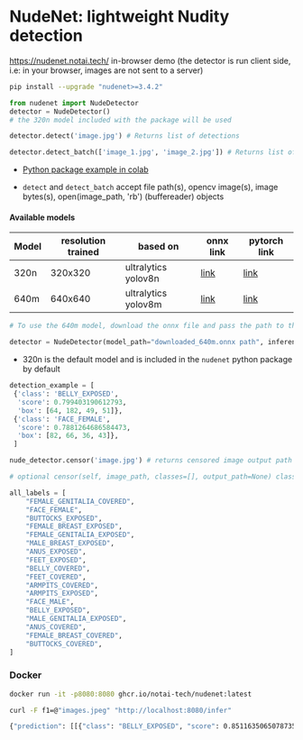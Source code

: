 
# NudeNet: lightweight Nudity detection

https://nudenet.notai.tech/ in-browser demo (the detector is run client side, i.e: in your browser, images are not sent to a server)

```bash
pip install --upgrade "nudenet>=3.4.2"
```

```python
from nudenet import NudeDetector
detector = NudeDetector()
# the 320n model included with the package will be used

detector.detect('image.jpg') # Returns list of detections

detector.detect_batch(['image_1.jpg', 'image_2.jpg']) # Returns list of [list of detections]
```

- [Python package example in colab](https://colab.research.google.com/drive/1WChIMZ9Yzseije3Oj-Ye-cGCMLw8azvZ?usp=sharing)

- `detect` and `detect_batch` accept file path(s), opencv image(s), image bytes(s), open(image_path, 'rb') (buffereader) objects

#### Available models

| Model | resolution trained | based on | onnx link | pytorch link |
| --- | --- | --- | --- | -- |
| 320n | 320x320 | ultralytics yolov8n | [link](https://github.com/notAI-tech/NudeNet/releases/download/v3.4-weights/320n.onnx) | [link](https://github.com/notAI-tech/NudeNet/releases/download/v3.4-weights/320n.pt)
| 640m | 640x640 | ultralytics yolov8m | [link](https://github.com/notAI-tech/NudeNet/releases/download/v3.4-weights/640m.onnx) | [link](https://github.com/notAI-tech/NudeNet/releases/download/v3.4-weights/640m.pt)

```python
# To use the 640m model, download the onnx file and pass the path to the model_path argument

detector = NudeDetector(model_path="downloaded_640m.onnx path", inference_resolution=640)
```

- 320n is the default model and is included in the `nudenet` python package by default


```python
detection_example = [
 {'class': 'BELLY_EXPOSED',
  'score': 0.799403190612793,
  'box': [64, 182, 49, 51]},
 {'class': 'FACE_FEMALE',
  'score': 0.7881264686584473,
  'box': [82, 66, 36, 43]},
 ]
```

```python
nude_detector.censor('image.jpg') # returns censored image output path

# optional censor(self, image_path, classes=[], output_path=None) classes and output_path can be passed
```

```python
all_labels = [
    "FEMALE_GENITALIA_COVERED",
    "FACE_FEMALE",
    "BUTTOCKS_EXPOSED",
    "FEMALE_BREAST_EXPOSED",
    "FEMALE_GENITALIA_EXPOSED",
    "MALE_BREAST_EXPOSED",
    "ANUS_EXPOSED",
    "FEET_EXPOSED",
    "BELLY_COVERED",
    "FEET_COVERED",
    "ARMPITS_COVERED",
    "ARMPITS_EXPOSED",
    "FACE_MALE",
    "BELLY_EXPOSED",
    "MALE_GENITALIA_EXPOSED",
    "ANUS_COVERED",
    "FEMALE_BREAST_COVERED",
    "BUTTOCKS_COVERED",
]
```


### Docker

```bash
docker run -it -p8080:8080 ghcr.io/notai-tech/nudenet:latest
```

```bash
curl -F f1=@"images.jpeg" "http://localhost:8080/infer"

{"prediction": [[{"class": "BELLY_EXPOSED", "score": 0.8511635065078735, "box": [71, 182, 31, 50]}, {"class": "FACE_FEMALE", "score": 0.8033977150917053, "box": [83, 69, 21, 37]}, {"class": "FEMALE_BREAST_EXPOSED", "score": 0.7963727712631226, "box": [85, 137, 24, 38]}, {"class": "FEMALE_BREAST_EXPOSED", "score": 0.7709134817123413, "box": [63, 136, 20, 37]}, {"class": "ARMPITS_EXPOSED", "score": 0.7005534172058105, "box": [60, 127, 10, 20]}, {"class": "FEMALE_GENITALIA_EXPOSED", "score": 0.6804671287536621, "box": [81, 241, 14, 24]}]], "success": true}⏎
```
